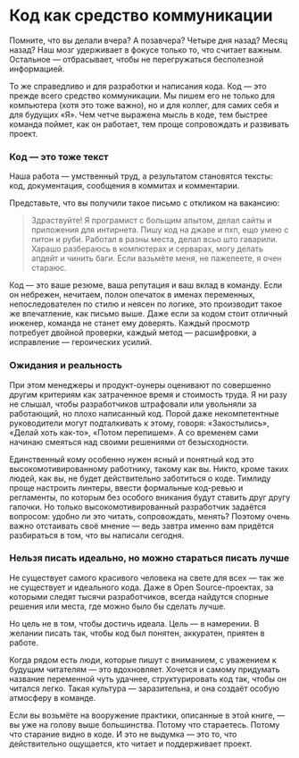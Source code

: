 # Код как средство коммуникации

Помните, что вы делали вчера? А позавчера? Четыре дня назад? Месяц назад?
Наш мозг удерживает в фокусе только то, что считает важным. Остальное — отбрасывает, чтобы не перегружаться бесполезной информацией.

То же справедливо и для разработки и написания кода. Код — это прежде всего средство коммуникации.
Мы пишем его не только для компьютера (хотя это тоже важно), но и для коллег, для самих себя и для будущих «Я».
Чем четче выражена мысль в коде, тем быстрее команда поймет, как он работает, тем проще сопровождать и развивать проект.

### Код — это тоже текст

Наша работа — умственный труд, а результатом становятся тексты: код, документация, сообщения в коммитах и комментарии.

Представьте, что вы получили такое письмо с откликом на вакансию:

> Здраствуйте!
> Я програмист с больщим апытом, делал сайты и приложения для интирнета. Пишу код на джаве и пхп, ещо умею с питон и руби. Работал в разны места, делал всьо што гаварили.
> Харашо разбераюсь в компютерах и серварах, могу делать апдейт и чинить баги.
> Если вазьмёте меня, не пажелеете, я очен стараюс.

Код — это ваше резюме, ваша репутация и ваш вклад в команду.
Если он небрежен, нечитаем, полон опечаток в именах переменных, непоследователен по стилю и неясен по логике, это производит такое же впечатление, как письмо выше.
Даже если за кодом стоит отличный инженер, команда не станет ему доверять. Каждый просмотр потребует двойной проверки, каждый метод — расшифровки, а исправление — героических усилий.

### Ожидания и реальность

При этом менеджеры и продукт-оунеры оценивают по совершенно другим критериям как затраченное время и стоимость труда.
Я ни разу не слышал, чтобы разработчиков штрафовали или увольняли за работающий, но плохо написанный код.
Порой даже некомпетентные руководители могут подталкивать к этому, говоря: «Закостылись», «Делай хоть как-то», «Потом перепишем».
А со временем сами начинаю смеяться над своими решениями от безысходности.

Единственный кому особенно нужен ясный и понятный код это высокомотивированному работнику, такому как вы.
Никто, кроме таких людей, как вы, не будет действительно заботиться о коде.
Тимлиду проще настроить линтеры, ввести формальные код-ревью и регламенты, по которым без особого вникания будут ставить друг другу галочки.
Но только высокомотивированный разработчик задаётся вопросом: удобно ли это читать, сопровождать, менять?
Поэтому очень важно отстаивать своё мнение — ведь завтра именно вам придётся разбираться в том, что вы написали сегодня.

### Нельзя писать идеально, но можно стараться писать лучше

Не существует самого красивого человека на свете для всех — так же не существует и идеального кода.
Даже в Open Source-проектах, за которыми следят тысячи разработчиков, всегда найдутся спорные решения или места, где можно было бы сделать лучше.

Но цель не в том, чтобы достичь идеала. Цель — в намерении. В желании писать так, чтобы код был понятен, аккуратен, приятен в работе.

Когда рядом есть люди, которые пишут с вниманием, с уважением к будущим читателям — это вдохновляет.
Хочется и самому придумать название переменной чуть удачнее, структурировать код так, чтобы он читалcя легко.
Такая культура — заразительна, и она создаёт особую атмосферу в команде.

Если вы возьмёте на вооружение практики, описанные в этой книге, — вы уже на голову выше большинства.
Потому что стараетесь. Потому что старание видно в коде. И это не выдумка — это то, что действительно ощущается, кто читает и поддерживает проект.
